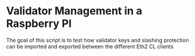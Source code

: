 # Validator Management in a Raspberry PI

The goal of this script is to test how validator keys and slashing protection can be imported and exported between the different Eth2 CL clients
